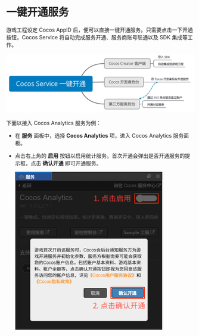 # 一键开通服务

游戏工程设定 Cocos AppID 后，便可以直接一键开通服务。只需要点击一下开通按钮，Cocos Service 将自动完成服务开通、服务商账号联通以及 SDK 集成等工作。

![](image/about-oneclick.jpg)

下面以接入 Cocos Analytics 服务为例：

- 在 **服务** 面板中，选择 **Cocos Analytics** 项，进入 Cocos Analytics 服务面板。
- 点击右上角的 **启用** 按钮以启用统计服务。首次开通会弹出是否开通服务的提示框，点击  **确认开通** 即可开通服务。

  ![](image/panel-confirm.png)
